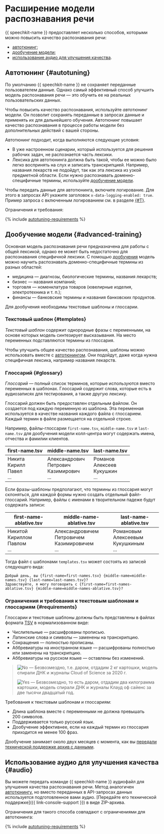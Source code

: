 # Расширение модели распознавания речи

{{ speechkit-name }} предоставляет несколько способов, которыми можно повысить качество распознавания речи:

* [автотюнинг](#autotuning);
* [дообучение модели](#advanced-training);
* [использование аудио для улучшения качества](#audio).

## Автотюнинг {#autotuning}

По умолчанию {{ speechkit-name }} не сохраняет переданные пользователем данные. Однако самый эффективный способ улучшить модель распознавания речи — это обучить ее на реальных пользовательских данных.

Чтобы повысить качество распознавания, используйте _автотюнинг_ модели. Он позволит сохранять переданные в запросах данные и применять их для дальнейшего обучения. Автотюнинг повышает качество распознавания в процессе работы модели без дополнительных действий с вашей стороны.

Автотюнинг подходит, когда выполняются следующие условия:

* В уже настроенном сценарии, который используется для решения рабочих задач, не распознается часть лексики.
* Лексика для автотюнинга должна быть такой, чтобы ее можно было легко воспринять на слух и записать транскрипцией. Например, названия лекарств не подойдут, так как эта лексика из узкой предметной области. Если нужно распознавать доменно-специфичные термины, используйте [дообучение модели](#advanced-training).

Чтобы передать данные для автотюнинга, включите логирование. Для этого в запросах API укажите заголовок `x-data-logging-enabled: true`. Пример запроса с включенным логированием см. в разделе [{#T}](../concepts/support-headers.md).

Ограничения и требования:

{% include [autotuning-requirements](../../_includes/speechkit/autotuning-requirements.md) %}

## Дообучение модели {#advanced-training}

Основная модель распознавания речи предназначена для работы с общей лексикой, однако ее может быть недостаточно для распознавания специфичной лексики. С помощью [дообучения](../../glossary/ml-models.md#fine-tuning) модель можно научить распознавать доменно-специфичные термины из разных областей:

* медицина — диагнозы, биологические термины, названия лекарств;
* бизнес — названия компаний;
* торговля — номенклатура товаров (ювелирные изделия, электротехника и т. п.);
* финансы — банковские термины и названия банковских продуктов.

Для дообучения необходимы текстовые шаблоны и глоссарии.

### Текстовый шаблон {#templates}

_Текстовый шаблон_ содержит однородные фразы с переменными, на основе которых модель синтезирует высказывания. На место переменных подставляются термины из глоссария.

Чтобы улучшить общее качество распознавания, шаблоны можно использовать вместе с [автотюнингом](#autotuning). Они подойдут, даже когда нужна специфичная лексика, например названия лекарств.

### Глоссарий {#glossary}

_Глоссарий_ — полный список терминов, которые используются вместо переменных в шаблонах. Глоссарий содержит слова, которые есть в аудиозаписях для тестирования, а также другую лексику.

Глоссарий должен быть предоставлен отдельным файлом. Он создается под каждую переменную из шаблона. Эта переменная используется в качестве названия каждого файла с глоссарием. Каждый термин в файле размещается на отдельной строке.

Например, файлы-глоссарии `first-name.tsv`, `middle-name.tsv` и `last-name.tsv` для дообучения модели колл-центра могут содержать имена, отчества и фамилии клиентов.

| first-name.tsv | middle-name.tsv | last-name.tsv |
|---|---|---|
|  Никита<br>Кирилл<br>Павел<br>... <br> |  Александрович<br>Петрович<br>Казимирович<br>... <br> | Романов<br>Алексеев<br>Кукушкин<br>... <br> |

Если фразы-шаблоны предполагают, что термины из глоссария могут склоняться, для каждой формы нужно создать отдельный файл-глоссарий. Например, файлы с именами в творительном падеже будут содержать записи:

| first-name-ablative.tsv | middle-name-ablative.tsv | last-name-ablative.tsv |
|---|---|---|
|  Никитой<br>Кириллом<br>Павлом<br>... <br> |  Александровичем<br>Петровичем<br>Казимировичем<br>... <br> | Романовым<br>Алексеевым<br>Кукушкиным<br>... <br> |

Тогда файл с шаблонами `templates.tsv` может состоять из записей следующего вида:

```text
Добрый день, вы {first-name=first-names.tsv} {middle-name=middle-names.tsv} {last-name=last-names.tsv}?
Здравствуйте, я могу поговорить с {first-name=first-names-ablative.tsv} {middle-name=middle-names-ablative.tsv}?
```

### Ограничения и требования к текстовым шаблонам и глоссариям {#requirements}

Глоссарии и текстовые шаблоны должны быть представлены в файлах формата [TSV](https://ru.wikipedia.org/wiki/TSV) в нормализованном виде:

* Числительные — расшифрованы прописью.
* Латинские слова и символы — заменены на транскрипцию.
* Сокращения — полностью прописаны.
* Аббревиатуры на иностранном языке — расшифрованы полностью или заменены на транскрипцию.
* Аббревиатуры на русском языке — оставлены без изменений.

> ![No](../../_assets/common/no.svg) — Безвозмездно, т.е. даром, отдадим 2 кг картошки, модель спирали ДНК и журналы Cloud of Science за 2020 г.
> 
> ![Yes](../../_assets/common/yes.svg) — Безвозмездно, то есть даром, отдадим два килограмма картошки, модель спирали ДНК и журналы Клауд оф сайенс за две тысячи двадцатый год.

Требования к текстовым шаблонам и глоссариям:

* Длина шаблона вместе с переменными не должна превышать 200 символов.
* Поддерживается только русский язык.
* Дообучение эффективнее, если на каждый термин из глоссария приходится не менее 100 фраз.

Дообучение занимает около двух месяцев с момента, как вы [передали технической поддержке архив с данными](upload-data-for-training.md).


## Использование аудио для улучшения качества {#audio}

Вы можете передать команде {{ speechkit-name }} аудиофайл для улучшения качества распознавания речи. Метод аналогичен [автотюнингу](#autotuning), но вместо переданных в API-запросах данных используется подготовленное вами аудио. [Передайте его технической поддержке]({{ link-console-support }}) в виде ZIP-архива.

Ограничения для такого способа совпадают с ограничениями для автотюнинга:

{% include [autotuning-requirements](../../_includes/speechkit/autotuning-requirements.md) %}
